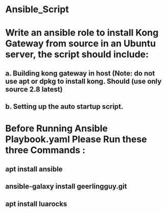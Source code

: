 # Ansible_Script
# Write an ansible role to install Kong Gateway from source in an Ubuntu server, the script should include:
## a. Building kong gateway in host (Note: do not use apt or dpkg to install kong. Should (use only source 2.8 latest)
## b. Setting up the auto startup script.

# Before Running Ansible Playbook.yaml Please Run these three Commands  : 
## apt install ansible
## ansible-galaxy install geerlingguy.git
## apt install luarocks
